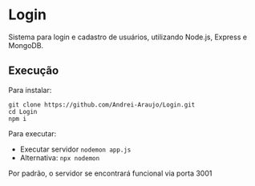 # Login

Sistema para login e cadastro de usuários, utilizando Node.js, Express e MongoDB.


## Execução

Para instalar:

```
git clone https://github.com/Andrei-Araujo/Login.git
cd Login
npm i
```

Para executar:
  - Executar servidor
    ```nodemon app.js```
- Alternativa: ```npx nodemon```

Por padrão, o servidor se encontrará funcional via porta 3001
